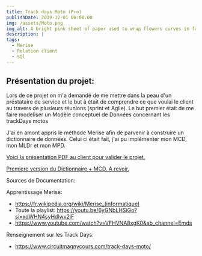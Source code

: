 ```yaml
---
title: Track days Moto (Pro)
publishDate: 2019-12-01 00:00:00
img: /assets/Moto.png
img_alt: A bright pink sheet of paper used to wrap flowers curves in front of rich blue background
description: |
tags:
  - Merise
  - Relation client
  - SQl
---
```


## Présentation du projet:

Lors de ce projet on m'a demandé de me mettre dans la peau d'un préstataire de service et le but à était de comprendre ce que voulai le client au travers de plusieurs réunions (sprint et Agile). Le but premier était de me faire modeliser un Modèle conceptuel de Données concernant les trackDays motos

J'ai en amont appris le methode Merise afin de parvenir à construire un dictionnaire de données. Celui ci était fait, j'ai pu implémenter mon MCD, mon MLDr et mon MPD.

[Voici la présentation PDF au client pour valider le projet.](/assets/trackDay.pdf)

[Premiere version du Dictionnaire + MCD. A revoir.](/assets/dictionnaire.pdf)




Sources de Documentation:

Apprentissage Merise:
  - https://fr.wikipedia.org/wiki/Merise_(informatique)
  - Toute la playlist: https://youtu.be/6yGNbLHSiGo?si=xdWHN4syHdlwv2jF
  - https://www.youtube.com/watch?v=VFHVNA8xgK0&ab_channel=Emds

Renseignement sur les Track Days:
  - https://www.circuitmagnycours.com/track-days-moto/